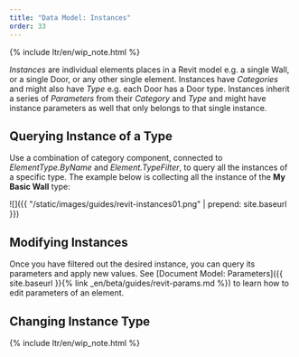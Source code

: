 ```yaml
---
title: "Data Model: Instances"
order: 33
---
```


{% include ltr/en/wip_note.html %}

*Instances* are individual elements places in a Revit model e.g. a single Wall, or a single Door, or any other single element. Instances have *Categories* and might also have *Type* e.g. each Door has a Door type. Instances inherit a series of *Parameters* from their *Category* and *Type* and might have instance parameters as well that only belongs to that single instance.

## Querying Instance of a Type

Use a combination of category component, connected to *ElementType.ByName* and *Element.TypeFilter*, to query all the instances of a specific type. The example below is collecting all the instance of the **My Basic Wall** type:

![]({{ "/static/images/guides/revit-instances01.png" | prepend: site.baseurl }})

## Modifying Instances

Once you have filtered out the desired instance, you can query its parameters and apply new values. See [Document Model: Parameters]({{ site.baseurl }}{% link _en/beta/guides/revit-params.md %}) to learn how to edit parameters of an element.

## Changing Instance Type

{% include ltr/en/wip_note.html %}